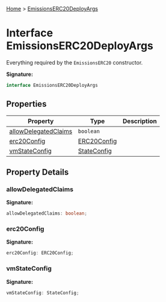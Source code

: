 [Home](../index.md) &gt; [EmissionsERC20DeployArgs](./emissionserc20deployargs.md)

# Interface EmissionsERC20DeployArgs

Everything required by the `EmissionsERC20` constructor.

<b>Signature:</b>

```typescript
interface EmissionsERC20DeployArgs 
```

## Properties

|  Property | Type | Description |
|  --- | --- | --- |
|  [allowDelegatedClaims](./emissionserc20deployargs.md#allowDelegatedClaims-property) | `boolean` |  |
|  [erc20Config](./emissionserc20deployargs.md#erc20Config-property) | [ERC20Config](./erc20config.md) |  |
|  [vmStateConfig](./emissionserc20deployargs.md#vmStateConfig-property) | [StateConfig](./stateconfig.md) |  |

## Property Details

<a id="allowDelegatedClaims-property"></a>

### allowDelegatedClaims

<b>Signature:</b>

```typescript
allowDelegatedClaims: boolean;
```

<a id="erc20Config-property"></a>

### erc20Config

<b>Signature:</b>

```typescript
erc20Config: ERC20Config;
```

<a id="vmStateConfig-property"></a>

### vmStateConfig

<b>Signature:</b>

```typescript
vmStateConfig: StateConfig;
```
